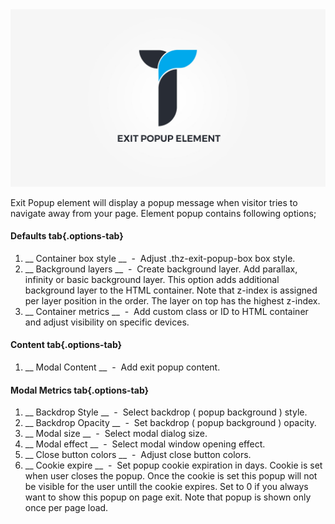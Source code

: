 <div class="thz-doc-image max">
<a class="thz-lightbox mfp-iframe" href="https://www.youtube.com/watch?v=6ApbQ14n5z0" data-mfp-title="Creatus WordPress Theme Exit Popup Element" data-modal-size="large">
	<img src="../../docs-media/splash-exit-popup-element.jpg" alt="Creatus WordPress Theme Exit Popup Element" />
</a>
</div>

Exit Popup element will display a popup message when visitor tries to navigate away from your page. Element popup contains following options;

#### Defaults tab{.options-tab}
1. __ Container box style __ &nbsp;-&nbsp; Adjust .thz-exit-popup-box box style.
1. __ Background layers __ &nbsp;-&nbsp; Create background layer. Add parallax, infinity or basic background layer. This option adds additional background layer to the HTML container. Note that z-index is assigned per layer position in the order. The layer on top has the highest z-index.	
1. __ Container metrics __ &nbsp;-&nbsp; Add custom class or ID to HTML container and adjust visibility on specific devices.

#### Content tab{.options-tab}
1. __ Modal Content __ &nbsp;-&nbsp; Add exit popup content.

#### Modal Metrics tab{.options-tab}
1. __ Backdrop Style __ &nbsp;-&nbsp; Select backdrop ( popup background ) style.
1. __ Backdrop Opacity __ &nbsp;-&nbsp; Set backdrop ( popup background ) opacity.
1. __ Modal size __ &nbsp;-&nbsp; Select modal dialog size.
1. __ Modal effect __ &nbsp;-&nbsp; Select modal window opening effect.
1. __ Close button colors __ &nbsp;-&nbsp; Adjust close button colors.
1. __ Cookie expire __ &nbsp;-&nbsp; Set popup cookie expiration in days. Cookie is set when user closes the popup. Once the cookie is set this popup will not be visible for the user untill the cookie expires. Set to 0 if you always want to show this popup on page exit. Note that popup is shown only once per page load.